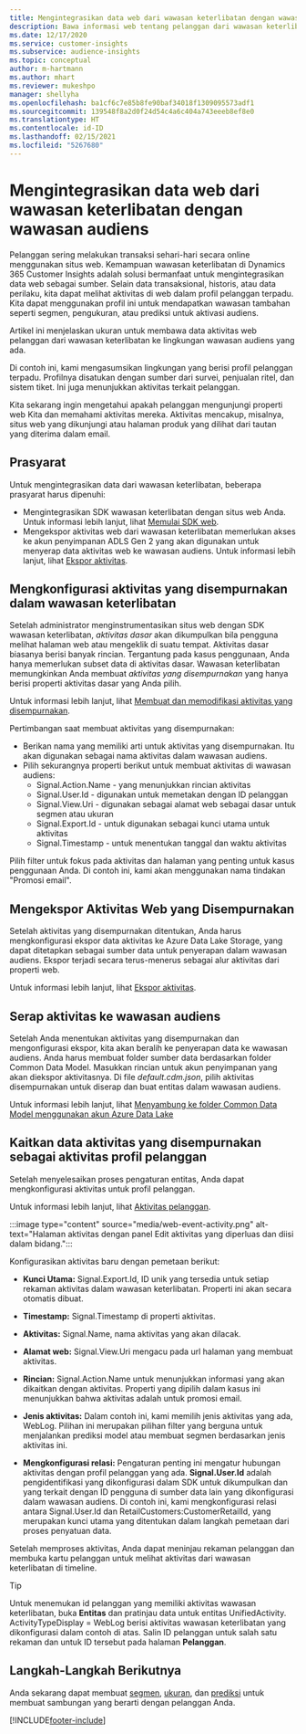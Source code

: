 ```yaml
---
title: Mengintegrasikan data web dari wawasan keterlibatan dengan wawasan audiens
description: Bawa informasi web tentang pelanggan dari wawasan keterlibatan ke wawasan audiens.
ms.date: 12/17/2020
ms.service: customer-insights
ms.subservice: audience-insights
ms.topic: conceptual
author: m-hartmann
ms.author: mhart
ms.reviewer: mukeshpo
manager: shellyha
ms.openlocfilehash: ba1cf6c7e85b8fe90baf34018f1309095573adf1
ms.sourcegitcommit: 139548f8a2d0f24d54c4a6c404a743eeeb8ef8e0
ms.translationtype: HT
ms.contentlocale: id-ID
ms.lasthandoff: 02/15/2021
ms.locfileid: "5267680"
---
```

# <a name="integrate-web-data-from-engagement-insights-with-audience-insights"></a>Mengintegrasikan data web dari wawasan keterlibatan dengan wawasan audiens

Pelanggan sering melakukan transaksi sehari-hari secara online menggunakan situs web. Kemampuan wawasan keterlibatan di Dynamics 365 Customer Insights adalah solusi bermanfaat untuk mengintegrasikan data web sebagai sumber. Selain data transaksional, historis, atau data perilaku, kita dapat melihat aktivitas di web dalam profil pelanggan terpadu. Kita dapat menggunakan profil ini untuk mendapatkan wawasan tambahan seperti segmen, pengukuran, atau prediksi untuk aktivasi audiens.

Artikel ini menjelaskan ukuran untuk membawa data aktivitas web pelanggan dari wawasan keterlibatan ke lingkungan wawasan audiens yang ada.

Di contoh ini, kami mengasumsikan lingkungan yang berisi profil pelanggan terpadu. Profilnya disatukan dengan sumber dari survei, penjualan ritel, dan sistem tiket. Ini juga menunjukkan aktivitas terkait pelanggan. 

Kita sekarang ingin mengetahui apakah pelanggan mengunjungi properti web Kita dan memahami aktivitas mereka. Aktivitas mencakup, misalnya, situs web yang dikunjungi atau halaman produk yang dilihat dari tautan yang diterima dalam email.

## <a name="prerequisites"></a>Prasyarat

Untuk mengintegrasikan data dari wawasan keterlibatan, beberapa prasyarat harus dipenuhi: 

- Mengintegrasikan SDK wawasan keterlibatan dengan situs web Anda. Untuk informasi lebih lanjut, lihat [Memulai SDK web](../engagement-insights/instrument-website.md).
- Mengekspor aktivitas web dari wawasan keterlibatan memerlukan akses ke akun penyimpanan ADLS Gen 2 yang akan digunakan untuk menyerap data aktivitas web ke wawasan audiens. Untuk informasi lebih lanjut, lihat [Ekspor aktivitas](../engagement-insights/export-events.md).

## <a name="configure-refined-events-in-engagement-insights"></a>Mengkonfigurasi aktivitas yang disempurnakan dalam wawasan keterlibatan

Setelah administrator menginstrumentasikan situs web dengan SDK wawasan keterlibatan, *aktivitas dasar* akan dikumpulkan bila pengguna melihat halaman web atau mengeklik di suatu tempat. Aktivitas dasar biasanya berisi banyak rincian. Tergantung pada kasus penggunaan, Anda hanya memerlukan subset data di aktivitas dasar. Wawasan keterlibatan memungkinkan Anda membuat *aktivitas yang disempurnakan* yang hanya berisi properti aktivitas dasar yang Anda pilih.     

Untuk informasi lebih lanjut, lihat [Membuat dan memodifikasi aktivitas yang disempurnakan](../engagement-insights/refined-events.md).

Pertimbangan saat membuat aktivitas yang disempurnakan: 

- Berikan nama yang memiliki arti untuk aktivitas yang disempurnakan. Itu akan digunakan sebagai nama aktivitas dalam wawasan audiens.
- Pilih sekurangnya properti berikut untuk membuat aktivitas di wawasan audiens: 
    - Signal.Action.Name - yang menunjukkan rincian aktivitas
    - Signal.User.Id - digunakan untuk memetakan dengan ID pelanggan
    - Signal.View.Uri - digunakan sebagai alamat web sebagai dasar untuk segmen atau ukuran
    - Signal.Export.Id - untuk digunakan sebagai kunci utama untuk aktivitas <!-- system generated, do we need to list?-->
    - Signal.Timestamp - untuk menentukan tanggal dan waktu aktivitas

Pilih filter untuk fokus pada aktivitas dan halaman yang penting untuk kasus penggunaan Anda. Di contoh ini, kami akan menggunakan nama tindakan "Promosi email".

## <a name="export-the-refined-web-events"></a>Mengekspor Aktivitas Web yang Disempurnakan 

Setelah aktivitas yang disempurnakan ditentukan, Anda harus mengkonfigurasi ekspor data aktivitas ke Azure Data Lake Storage, yang dapat ditetapkan sebagai sumber data untuk penyerapan dalam wawasan audiens. Ekspor terjadi secara terus-menerus sebagai alur aktivitas dari properti web.

Untuk informasi lebih lanjut, lihat [Ekspor aktivitas](../engagement-insights/export-events.md).

## <a name="ingest-event-data-to-audience-insights"></a>Serap aktivitas ke wawasan audiens

Setelah Anda menentukan aktivitas yang disempurnakan dan mengonfigurasi ekspor, kita akan beralih ke penyerapan data ke wawasan audiens. Anda harus membuat folder sumber data berdasarkan folder Common Data Model. Masukkan rincian untuk akun penyimpanan yang akan diekspor aktivitasnya. Di file *default.cdm.json*, pilih aktivitas disempurnakan untuk diserap dan buat entitas dalam wawasan audiens.

Untuk informasi lebih lanjut, lihat [Menyambung ke folder Common Data Model menggunakan akun Azure Data Lake](connect-common-data-model.md)


## <a name="relate-refined-event-data-as-an-activity-of-a-customer-profile"></a>Kaitkan data aktivitas yang disempurnakan sebagai aktivitas profil pelanggan

Setelah menyelesaikan proses pengaturan entitas, Anda dapat mengkonfigurasi aktivitas untuk profil pelanggan.

Untuk informasi lebih lanjut, lihat [Aktivitas pelanggan](activities.md).

:::image type="content" source="media/web-event-activity.png" alt-text="Halaman aktivitas dengan panel Edit aktivitas yang diperluas dan diisi dalam bidang.":::

Konfigurasikan aktivitas baru dengan pemetaan berikut: 

- **Kunci Utama:** Signal.Export.Id, ID unik yang tersedia untuk setiap rekaman aktivitas dalam wawasan keterlibatan. Properti ini akan secara otomatis dibuat.

- **Timestamp:** Signal.Timestamp di properti aktivitas.

- **Aktivitas:** Signal.Name, nama aktivitas yang akan dilacak.

- **Alamat web:** Signal.View.Uri mengacu pada url halaman yang membuat aktivitas.

- **Rincian:** Signal.Action.Name untuk menunjukkan informasi yang akan dikaitkan dengan aktivitas. Properti yang dipilih dalam kasus ini menunjukkan bahwa aktivitas adalah untuk promosi email.

- **Jenis aktivitas:** Dalam contoh ini, kami memilih jenis aktivitas yang ada, WebLog. Pilihan ini merupakan pilihan filter yang berguna untuk menjalankan prediksi model atau membuat segmen berdasarkan jenis aktivitas ini.

- **Mengkonfigurasi relasi:** Pengaturan penting ini mengatur hubungan aktivitas dengan profil pelanggan yang ada. **Signal.User.Id** adalah pengidentifikasi yang dikonfigurasi dalam SDK untuk dikumpulkan dan yang terkait dengan ID pengguna di sumber data lain yang dikonfigurasi dalam wawasan audiens. Di contoh ini, kami mengkonfigurasi relasi antara Signal.User.Id dan RetailCustomers:CustomerRetailId, yang merupakan kunci utama yang ditentukan dalam langkah pemetaan dari proses penyatuan data.


Setelah memproses aktivitas, Anda dapat meninjau rekaman pelanggan dan membuka kartu pelanggan untuk melihat aktivitas dari wawasan keterlibatan di timeline. 

> [!TIP]
> Untuk menemukan id pelanggan yang memiliki aktivitas wawasan keterlibatan, buka **Entitas** dan pratinjau data untuk entitas UnifiedActivity. ActivityTypeDisplay = WebLog berisi aktivitas wawasan keterlibatan yang dikonfigurasi dalam contoh di atas. Salin ID pelanggan untuk salah satu rekaman dan untuk ID tersebut pada halaman **Pelanggan**.

## <a name="next-steps"></a>Langkah-Langkah Berikutnya

Anda sekarang dapat membuat [segmen](segments.md), [ukuran](measures.md), dan [prediksi](predictions.md) untuk membuat sambungan yang berarti dengan pelanggan Anda.


[!INCLUDE[footer-include](../includes/footer-banner.md)]